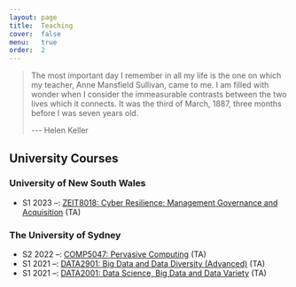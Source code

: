 ```yaml
---
layout: page
title:  Teaching
cover:  false
menu:   true
order:  2
---
```


> The most important day I remember in all my life is the one on which my teacher, 
> Anne Mansfield Sullivan, came to me. 
> I am filled with wonder when I consider the immeasurable contrasts between the two lives which it connects. 
> It was the third of March, 1887, three months before I was seven years old.
>
> --- Helen Keller

## University Courses

### University of New South Wales
* S1 2023 &ndash;: [ZEIT8018: Cyber Resilience: Management Governance and Acquisition](https://www.handbook.unsw.edu.au/postgraduate/courses/2021/ZEIT8018) (TA)

### The University of Sydney
* S2 2022 &ndash;: [COMP5047: Pervasive Computing](https://www.sydney.edu.au/units/COMP5047/2022-S2C-ND-CC) (TA)
* S1 2021 &ndash;: [DATA2901: Big Data and Data Diversity (Advanced)](https://www.sydney.edu.au/units/DATA2901/2021-S1C-ND-RE) (TA)
* S1 2021 &ndash;: [DATA2001: Data Science, Big Data and Data Variety](https://www.sydney.edu.au/units/DATA2001/2021-S1C-ND-RE) (TA)
